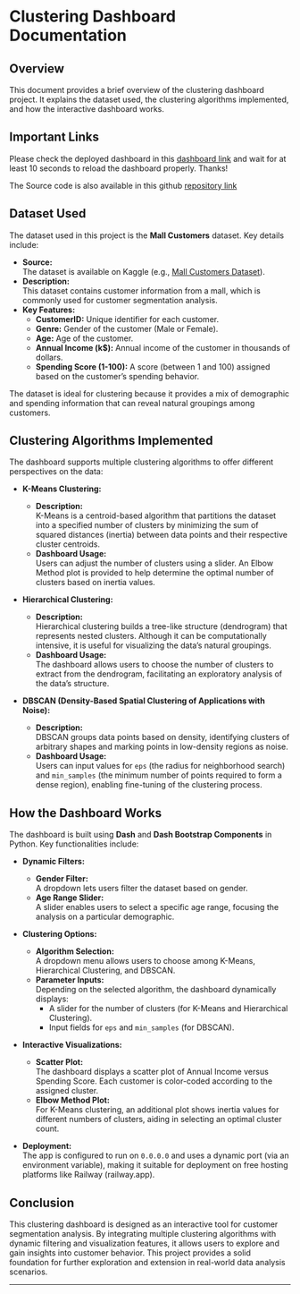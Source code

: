 # Clustering Dashboard Documentation


## Overview
This document provides a brief overview of the clustering dashboard project. It explains the dataset used, the clustering algorithms implemented, and how the interactive dashboard works.

## Important Links
Please check the deployed dashboard in this [dashboard link](https://web-production-b121.up.railway.app/) and wait for at least 10 seconds to reload the dashboard properly. Thanks!

The Source code is also available in this github [repository link](https://github.com/solaimanhridoy/customer-clustering-dashboard/)

## Dataset Used
The dataset used in this project is the **Mall Customers** dataset. Key details include:

- **Source:**  
  The dataset is available on Kaggle (e.g., [Mall Customers Dataset](https://www.kaggle.com/datasets/shwetabh123/mall-customers)).  
- **Description:**  
  This dataset contains customer information from a mall, which is commonly used for customer segmentation analysis.
- **Key Features:**  
  - **CustomerID:** Unique identifier for each customer.
  - **Genre:** Gender of the customer (Male or Female).
  - **Age:** Age of the customer.
  - **Annual Income (k$):** Annual income of the customer in thousands of dollars.
  - **Spending Score (1-100):** A score (between 1 and 100) assigned based on the customer’s spending behavior.

The dataset is ideal for clustering because it provides a mix of demographic and spending information that can reveal natural groupings among customers.

## Clustering Algorithms Implemented
The dashboard supports multiple clustering algorithms to offer different perspectives on the data:

- **K-Means Clustering:**
  - **Description:**  
    K-Means is a centroid-based algorithm that partitions the dataset into a specified number of clusters by minimizing the sum of squared distances (inertia) between data points and their respective cluster centroids.
  - **Dashboard Usage:**  
    Users can adjust the number of clusters using a slider. An Elbow Method plot is provided to help determine the optimal number of clusters based on inertia values.

- **Hierarchical Clustering:**
  - **Description:**  
    Hierarchical clustering builds a tree-like structure (dendrogram) that represents nested clusters. Although it can be computationally intensive, it is useful for visualizing the data’s natural groupings.
  - **Dashboard Usage:**  
    The dashboard allows users to choose the number of clusters to extract from the dendrogram, facilitating an exploratory analysis of the data’s structure.

- **DBSCAN (Density-Based Spatial Clustering of Applications with Noise):**
  - **Description:**  
    DBSCAN groups data points based on density, identifying clusters of arbitrary shapes and marking points in low-density regions as noise.
  - **Dashboard Usage:**  
    Users can input values for `eps` (the radius for neighborhood search) and `min_samples` (the minimum number of points required to form a dense region), enabling fine-tuning of the clustering process.

## How the Dashboard Works
The dashboard is built using **Dash** and **Dash Bootstrap Components** in Python. Key functionalities include:

- **Dynamic Filters:**
  - **Gender Filter:**  
    A dropdown lets users filter the dataset based on gender.
  - **Age Range Slider:**  
    A slider enables users to select a specific age range, focusing the analysis on a particular demographic.

- **Clustering Options:**
  - **Algorithm Selection:**  
    A dropdown menu allows users to choose among K-Means, Hierarchical Clustering, and DBSCAN.
  - **Parameter Inputs:**  
    Depending on the selected algorithm, the dashboard dynamically displays:
    - A slider for the number of clusters (for K-Means and Hierarchical Clustering).
    - Input fields for `eps` and `min_samples` (for DBSCAN).

- **Interactive Visualizations:**
  - **Scatter Plot:**  
    The dashboard displays a scatter plot of Annual Income versus Spending Score. Each customer is color-coded according to the assigned cluster.
  - **Elbow Method Plot:**  
    For K-Means clustering, an additional plot shows inertia values for different numbers of clusters, aiding in selecting an optimal cluster count.

- **Deployment:**  
  The app is configured to run on `0.0.0.0` and uses a dynamic port (via an environment variable), making it suitable for deployment on free hosting platforms like Railway (railway.app).

## Conclusion
This clustering dashboard is designed as an interactive tool for customer segmentation analysis. By integrating multiple clustering algorithms with dynamic filtering and visualization features, it allows users to explore and gain insights into customer behavior. This project provides a solid foundation for further exploration and extension in real-world data analysis scenarios.

---
